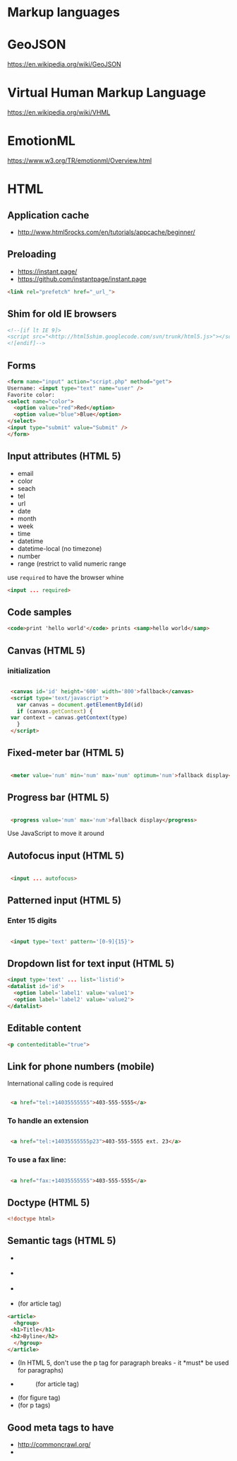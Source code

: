 # Markup languages

# GeoJSON

https://en.wikipedia.org/wiki/GeoJSON

# Virtual Human Markup Language
https://en.wikipedia.org/wiki/VHML

# EmotionML
https://www.w3.org/TR/emotionml/Overview.html

# HTML

## Application cache
* <http://www.html5rocks.com/en/tutorials/appcache/beginner/>


## Preloading

- https://instant.page/
- https://github.com/instantpage/instant.page

```html
<link rel="prefetch" href="_url_">
```
## Shim for old IE browsers

```html
<!--[if lt IE 9]>
<script src="<http://html5shim.googlecode.com/svn/trunk/html5.js>"></script>
<![endif]-->
```

## Forms

```html
<form name="input" action="script.php" method="get">
Username: <input type="text" name="user" />
Favorite color:
<select name="color">
  <option value="red">Red</option>
  <option value="blue">Blue</option>
</select>
<input type="submit" value="Submit" />
</form>
```

## Input attributes (HTML 5)


* email
* color
* seach
* tel
* url
* date
* month
* week
* time
* datetime
* datetime-local (no timezone)
* number
* range (restrict to valid numeric range


use `required` to have the browser whine

```html
<input ... required>
```

## Code samples

```html
<code>print 'hello world'</code> prints <samp>hello world</samp>
```

## Canvas (HTML 5)


### initialization

```html

 <canvas id='id' height='600' width='800'>fallback</canvas>
 <script type='text/javascript'>
   var canvas = document.getElementById(id)
   if (canvas.getContext) {
 var context = canvas.getContext(type)
   }
 </script>
```

## Fixed-meter bar (HTML 5)

```html

 <meter value='num' min='num' max='num' optimum='num'>fallback display</meter>
```

## Progress bar (HTML 5)

```html

 <progress value='num' max='num'>fallback display</progress>
```

Use JavaScript to move it around

## Autofocus input (HTML 5)

```html
 
 <input ... autofocus>
```

## Patterned input (HTML 5)

### Enter 15 digits

```html

 <input type='text' pattern='[0-9]{15}'>
```

## Dropdown list for text input (HTML 5)

```html
<input type='text' ... list='listid'>
<datalist id='id'>
  <option label='label1' value='value1'>
  <option label='label2' value='value2'>
</datalist>
```

## Editable content

```html
<p contenteditable="true">
```

## Link for phone numbers (mobile)

International calling code is required

```html

 <a href="tel:+14035555555">403-555-5555</a>
```

### To handle an extension

```html

 <a href="tel:+14035555555p23">403-555-5555 ext. 23</a>
```

### To use a fax line:

```html

 <a href="fax:+14035555555">403-555-5555</a>
```

## Doctype (HTML 5)

```html
<!doctype html>
```

## Semantic tags (HTML 5)

* <section>
* <nav>
* <article>
* <hgroup> (for article tag)


```html
<article>
  <hgroup>
 <h1>Title</h1>
 <h2>Byline</h2>
  </hgroup>
</article>
```

* <p> (In HTML 5, don't use the p tag for paragraph breaks - it *must* be used for paragraphs)
* <figure> (for article tag)
* <figcaption> (for figure tag)
* <aside> (for p tags)


## Good meta tags to have

* <http://commoncrawl.org/>
* <title> - up to 70 characters of relevant text
* <meta name=”description” content=”155 characters of message matching text”>
* <link rel=”author” href=”<https://plus.google.com/[YOUR> PERSONAL G+ PROFILE HERE]”/>
* <a href=”<https://plus.google.com/[YOUR> PERSONAL G+ PROFILE NUMBER]” rel=”me”>Me on Google+</a>
* <link rel=”publisher” href=”<https://plus.google.com/[YOUR> BUSINESS G+ PROFILE HERE]”/>
* [OpenGraph](web_programming/opengraph.md)
* [Web Services:Twitter](twitter.md)


<http://www.iacquire.com/blog/18-meta-tags-every-webpage-should-have-in-2013>

## HTML entities for accents

Modifier   | Example | HTML
---        | ---     | ---
Grave      | à       | &agrave;
Acute      | á       | &aacute;
Circumflex | â       | &acirc;
Tilde      | ã       | &atilde;
Umlaut     | ä       | &auml;
Cedil      | ç       | &ccedil;




HAML

<http://haml.info>

## Install

```bash
gem install haml
```

## Syntax Cheatsheet

```haml
-# This is a comment line, !!! 5 does the HTML 5 doctype
!!! 5
%html
  %head
    %meta{:charset => "utf-8"}
    %title Demo HAML page
  %body
    -# you can use . or # instead of %div if you're using a div tag
    #shorthand
    %div#content
    = haml :footer
```


# Markdown

## Headings

1 to 6 # symbols

## Emphasis

```markdown
*This text will be italic*
_This will also be italic_
**This text will be bold**
__This will also be bold__
_You **can** combine them_
~~This line is using a strikethrough~~
```

## Comments

Use `<!---` and `-->`, doesn't work for inline comments

## Links

```markdown
<http://example.com> - automatic
[Example](<http://example.com>)
```



# reStructuredText

## Convert rst to HTML

```bash
rst2html FILE ...
```

## Syntax cheatsheet

```rst
*italics*
**bold**
``fixed-space literal``
.. comment
```


# xml

## Prettify

```bash
tidy -xml -i -m [file]
```

## XMLLint

```bash
# Check XML file is well-formed
xmllint --noout $FILE

# Check XML file against local DTD file
xmllint --noout --dtdvalid ./local.dtd $FILE
```

- <http://www.xmlsoft.org/>


# LaTeX

## adding quotes

```tex
\begin{quote}
...
\end{quote}
```

## Cheatsheet

```tex
\documentclass{book}
\begin{document}
\maketitle
\end{document}
```

## bibtex

```tex
% Add to the preamble:
% Load biblatex package
\usepackage{biblatex}
% Load bibTeX file
\addbibresource{file.bib}
% Add a citation somewhere in your file
Blah blah \autocite{<key>}
% In the backmatter,
\printbibliography
```

## document classes

* book
* article
* report
* letter
* slides

## ePub

* <https://www.tug.org/TUGboat/tb32-3/tb102rishi.pdf>
* <http://pandoc.org/>
* <https://tex2ebook.wordpress.com/>


## installing on Fedora

* texlive
* pdflatex
* texlive-xetex
* texlive-cm
* texlive-hyphen-base
* texlive-mfware

## Add a draft watermark

```tex
\usepackage{draftwatermark}
\SetWatermarkText{Draft}
```

## Tables

```tex
\begin{tabular}{||c || c | c ||}
\hline
Foo? & Column A & Column B
\hline
Bar & Yes & No
\hline
Bax & No & Yes
\hline
\end{tabular}
```


# RSS

## Wordpress

http://wp.example.org/feed

## Blogger / blogspot
* Atom 1.0: https://blogname.blogspot.com/feeds/posts/default
* RSS 2.0: https://blogname.blogspot.com/feeds/posts/default?alt=rss


# EPUB files

<http://code.google.com/p/epubcheck/>


 zip -X ../spm.epub mimetype css/style.css META-INF/container.xml book.ncx book.opf solplayaymar.xhtml


* ERROR: /media/UDISK/spm.epub: mimetype entry missing or not the first in archive
  * It is what it sounds like. When you create your zip archive, the first one in has to be the mimetype file.
* ERROR: /media/UDISK/spm.epub: extra field length for first filename must be 0, but was 28
  * When you run zip, use the -X argument so that there's no timestamps, etc. These are the 'extra fields'



# ASN.1 (Abstract Syntax Notation One)

https://en.wikipedia.org/wiki/Abstract_Syntax_Notation_One

Visually similar to Augmented Backus-Naur form, but is for data structures, not
syntax.


# SAML
Security Assertion Markup Language
https://samltest.id/

# Liquid templating system

https://shopify.github.io/liquid/

Uses objects, tags, and filters

Objects are `{{ }}` put within a template, that holds objects and variables.

Tags are for logic, `{% %}`

Filters are a `|` within a `{{ }}` block

# CSS

<http://www.cssbuttongenerator.com/>

## Flexbox

```
#thing {
  display: flex;
  justify-content: flex-start; /* horizontal alignment */
  align-items: flex-end; /* horizontal alignment */
  align-content: flex-end; /* determine spacing between the lines */
  order: 1; /* adjust the order */
  flex-wrap: wrap;
  flex-direction: row; /* direction of items - this flips justify-content and align-items */

  /* you can also use flex-flow instead of -wrap and -direction */
  flex-flow: row wrap;
}

.item {
  align-self: flex-end; /* move an item */
}
```

## Media types

* all
* braille
* embossed
* handheld
* print
* projection
* screen
* speech
* tty
* tv

## Mobile browsers

```html
<link rel='stylesheet' media='all' href='base.css'
<link rel='stylesheet' media='screen and (max-width: 320px)' href='mobile.css'>
```

## Use a custom font (CSS3)

```css
@font-face {
      font-family: MyFont;
      src: url(myfont.ttf), url(myfont.eot);
}
selector { font-family: MyFont; }
```

## Rounded corners (CSS3)

```css
border: width style color;
border-radius: radius;
```

## Box shadow (CSS 3)

```css
box-shadow: xpos ypos blur spread color, ...;
```

## Change an element's background image (CSS 3)

```css
selector {
  background-image: url(imagefile), ...;
}
```

## Translucent elements (CSS 3)

```css
selector {
  opacity: value;
  filter: alpha(opacity=value);
}
```

## Create custom borders (CSS 3)

```css
border-image: source slice repeat;
border-width: width;
```

## Center an element

Give it a width and set the margin

```css
margin: 0 auto;
width: 939px;
```

## Resources

* <https://flexboxfroggy.com/>
* <http://cssgridgarden.com/>
* <https://css-tricks.com/snippets/css/complete-guide-grid/>
